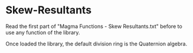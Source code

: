 # Skew-Resultants

Read the first part of "Magma Functions - Skew Resultants.txt" before to use any function of the library.

Once loaded the library, the default division ring is the Quaternion algebra. 
